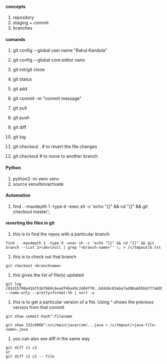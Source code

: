 #### concepts

1. repository
1. staging + commit
1. branches

#### comands

1. git config --global user.name "Rahul Kandula"
1. git config --global core.editor nano

1. git init/git clone <remote-url>
1. git status
1. git add
1. git commit -m "commit message"

1. git pull
1. git push

1. git diff <file-name>

1. git log

1. git checkout . # to revert the file changes
1. git checkout <branchname> # to move to another branch

#### Python

1. python3 -m venv venv
1. source venv/bin/activate

#### Automation

1. find . -maxdepth 1 -type d -exec sh -c 'echo "{}" && cd "{}" && git checkout master'\;

#### reverting the files in git

1. this is to find the repos with a particular branch

```text
find . -maxdepth 1 -type d -exec sh -c 'echo "{}" && cd "{}" && git branch --list 2>\dev\null | grep "<branch-name>"' \; > /c/tmpout/b.txt
```

1. this is to check out that branch

```text
git checkout <branchname>
```

1. this gives the list of file(s) updated

```text
git log c91d15790e41bf51bf860c6eadf46a49c2d04ff0..bd4d4c03ebe7ad96a605bb777a695ca404568ce2 --name-only --pretty=format:%h | sort -u
```

1. this is to get a particular version of a file. Using ^ shows the previous version from that commit

```text
git show commit-hash^:filename

git show 152c0066^:src/main/java/com/...java > /c/tmpout/<java-file-name>.java
```

1. you can also see diff in the same way

```text
git diff c1 c2
or
git diff c1 c2 -- file
```
